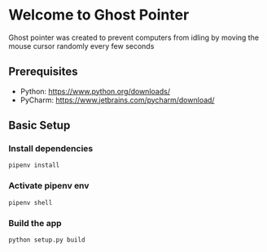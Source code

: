 # Welcome to Ghost Pointer
Ghost pointer was created to prevent computers from idling by moving the mouse cursor randomly every few seconds

## Prerequisites
- Python: https://www.python.org/downloads/
- PyCharm: https://www.jetbrains.com/pycharm/download/

## Basic Setup
### Install dependencies
```
pipenv install
```
### Activate pipenv env
```
pipenv shell
```
### Build the app
```
python setup.py build
```
